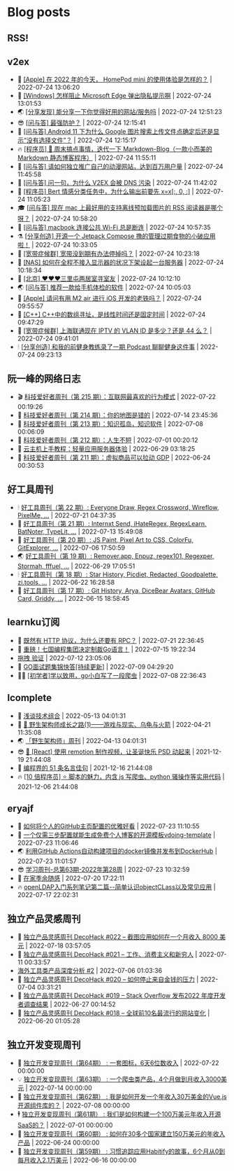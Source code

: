 # Blog posts
## RSS!



## v2ex

<!-- v2ex:START  -->
- 🫶 [[Apple] 在 2022 年的今天， HomePod mini 的使用体验是怎样的？](https://www.v2ex.com/t/868408#reply2) | 2022-07-24 13:06:20 
- 🧰 [[Windows] 怎样阻止 Microsoft Edge 弹出隐私提示啊](https://www.v2ex.com/t/868407#reply0) | 2022-07-24 13:01:53 
- 🌏 [[分享发现] 能分享一下你觉得好用的网站/服务吗](https://www.v2ex.com/t/868405#reply2) | 2022-07-24 12:51:23 
- 😎 [[问与答] 最强防护？](https://www.v2ex.com/t/868404#reply2) | 2022-07-24 12:15:41 
- 💂 [[问与答] Android 11 下为什么 Google 图片搜索上传文件点确定后还是显示“没有选择文件”？](https://www.v2ex.com/t/868403#reply0) | 2022-07-24 12:15:17 
- 🔥 [[程序员] 🍉 周末搞点事情，迭代一下 Markdown-Blog（一款小而美的 Markdown 静态博客程序）](https://www.v2ex.com/t/868401#reply2) | 2022-07-24 11:55:11 
- 🦅 [[问与答] 请如何独立推广自己的动漫网站，达到百万用户量](https://www.v2ex.com/t/868400#reply3) | 2022-07-24 11:45:58 
- 🙉 [[问与答] 问一句，为什么 V2EX 会被 DNS 污染](https://www.v2ex.com/t/868399#reply12) | 2022-07-24 11:42:02 
- 💫 [[程序员] Bert 情感分类任务中，为什么输出前要先 x=x[:, 0, :]](https://www.v2ex.com/t/868398#reply3) | 2022-07-24 11:05:23 
- 🎓 [[问与答] 现在 mac 上最好用的支持离线预加载图片的 RSS 阅读器是哪个呀？](https://www.v2ex.com/t/868397#reply0) | 2022-07-24 10:58:20 
- 🗽 [[问与答] macbook 连接公共 Wi-Fi 总是断连](https://www.v2ex.com/t/868396#reply1) | 2022-07-24 10:57:35 
- ⚗️ [[分享创造] 开源一个 Jetpack Compose 撸的管理过期食物的小破应用啦！](https://www.v2ex.com/t/868392#reply4) | 2022-07-24 10:33:05 
- 🦍 [[宽带症候群] 宽带没到期有办法停掉吗？](https://www.v2ex.com/t/868390#reply6) | 2022-07-24 10:23:18 
- 🤩 [[NAS] 如何在全程不接入显示器的状况下架设起一台服务器](https://www.v2ex.com/t/868389#reply33) | 2022-07-24 10:18:34 
- 🙉 [[北京] ♥♥♥三里屯两居室寻室友](https://www.v2ex.com/t/868388#reply2) | 2022-07-24 10:12:10 
- 🌏 [[问与答] 推荐一款给手机体检的软件](https://www.v2ex.com/t/868387#reply0) | 2022-07-24 10:05:03 
- 🐘 [[Apple] 请问有用 M2 air 进行 iOS 开发的老铁吗？](https://www.v2ex.com/t/868386#reply3) | 2022-07-24 09:55:57 
- 🧰 [[C++] C++中的数组寻址，是线性时间还是固定时间](https://www.v2ex.com/t/868384#reply9) | 2022-07-24 09:47:29 
- 💃 [[宽带症候群] 上海联通现在 IPTV 的 VLAN ID 是多少？还是 44 么？](https://www.v2ex.com/t/868383#reply0) | 2022-07-24 09:41:01 
- 🕯 [[分享创造] 和我的前健身教练录了一期 Podcast 聊聊健身这件事](https://www.v2ex.com/t/868382#reply1) | 2022-07-24 09:23:13 <!-- v2ex:END -->

## 阮一峰的网络日志

<!-- ruanyf:START -->
- 🎬 [科技爱好者周刊（第 215 期）：互联网最喜欢的行为模式](http://www.ruanyifeng.com/blog/2022/07/weekly-issue-215.html) | 2022-07-22 00:19:26 
- 💄 [科技爱好者周刊（第 214 期）：你的地图是错的](http://www.ruanyifeng.com/blog/2022/07/weekly-issue-214.html) | 2022-07-14 23:45:36 
- 🐎 [科技爱好者周刊（第 213 期）：知识孤岛，知识软件](http://www.ruanyifeng.com/blog/2022/07/weekly-issue-213.html) | 2022-07-08 00:06:09 
- 🤔 [科技爱好者周刊（第 212 期）：人生不短](http://www.ruanyifeng.com/blog/2022/07/weekly-issue-212.html) | 2022-07-01 00:20:12 
- 🧠 [云主机上手教程：轻量应用服务器体验](http://www.ruanyifeng.com/blog/2022/06/cloud-server-getting-started-tutorial.html) | 2022-06-29 03:18:25 
- 🎃 [科技爱好者周刊（第 211 期）：虚拟商品可以拉动 GDP](http://www.ruanyifeng.com/blog/2022/06/weekly-issue-211.html) | 2022-06-24 00:30:53 <!-- ruanyf:END -->

## 好工具周刊

<!-- bestxtools:START -->
- 🕯 [好工具周刊（第 22 期）: Everyone Draw, Regex Cross­word, Wireflow, PixelMe, ...](https://discuss-cn.bestxtools.com/d/60/1) | 2022-07-21 04:37:35 
- 🦩 [好工具周刊（第 21 期）: Internxt Send, iHateRegex, RegexLearn, BatNoter, TypeLit, ...](https://discuss-cn.bestxtools.com/d/58/1) | 2022-07-13 15:49:08 
- 🦄 [好工具周刊（第 20 期）: JS Paint, Pixel Art to CSS, ColorFu, GitExplorer, ...](https://discuss-cn.bestxtools.com/d/57/1) | 2022-07-06 17:50:59 
- 🌏 [好工具周刊（第 19 期）: Remover.app, Enpuz, regex101, Regexper, Stormah, fffuel, ...](https://discuss-cn.bestxtools.com/d/56/1) | 2022-06-29 17:05:51 
- 🕯 [好工具周刊（第 18 期）: Star History, Picdiet, Redacted, Goodpalette, zi.tools, ...](https://discuss-cn.bestxtools.com/d/47/1) | 2022-06-22 16:28:58 
- 📝 [好工具周刊（第 17 期）: Git History, Arya, DiceBear Avatars, GitHub Card, Griddy, ...](https://discuss-cn.bestxtools.com/d/43/1) | 2022-06-15 18:58:45 <!-- bestxtools:END -->


## learnku订阅

<!-- learnku:START -->
- 🦅 [既然有 HTTP 协议，为什么还要有 RPC？](https://learnku.com/laravel/t/69972) | 2022-07-21 22:36:45 
- 🦅 [重磅！七国编程集团决定制裁Go语言！](https://learnku.com/articles/69766) | 2022-07-15 19:22:34 
-  [拖拽 验证](https://learnku.com/articles/69652) | 2022-07-12 23:05:06 
- 🌈 [GO面试题集锦快答[持续更新]](https://learnku.com/articles/69250) | 2022-07-09 04:29:20 
- 🧑‍🏫 [[初学者]学以致用，go小白写了一段爬虫](https://learnku.com/go/t/69522) | 2022-07-08 22:36:43 <!-- learnku:END -->



## lcomplete

<!-- lcomplete:START -->
- 🫶 [浅谈技术组合](http://codelc.com/post/essay/%E6%B5%85%E8%B0%88%E6%8A%80%E6%9C%AF%E7%BB%84%E5%90%88/) | 2022-05-13 04:01:31 
- 🧰 [🐒 野生架构师成长之路&lpar;1&rpar;——游戏与现实、乌龟与火箭](http://codelc.com/post/growup/s01/) | 2022-04-21 11:35:08 
- 🌏 [「野生架构师」周刊](http://codelc.com/post/essay/%E9%87%8E%E7%94%9F%E6%9E%B6%E6%9E%84%E5%B8%88%E5%91%A8%E5%88%8A%E4%BB%8B%E7%BB%8D/) | 2022-04-13 04:01:31 
- 😎 [🎄 [React] 使用 remotion 制作视频，让圣诞快乐 PSD 动起来](http://codelc.com/post/dev/js/remotion/) | 2021-12-19 21:44:08 
- 💂 [编程界的 51 条名言佳句](http://codelc.com/post/dev/thinking/quotes/) | 2021-12-16 21:44:08 
- 🔥 [[10 倍程序员] ⭐ 脚本的魅力，内含 js 写爬虫、python 骚操作等实用代码](http://codelc.com/post/dev/10x/script/) | 2021-12-06 21:44:08 <!-- lcomplete:END -->

## eryajf

<!-- eryajf:START -->
- 🫶 [如何将个人的GitHub主页配置的优雅好看](https://wiki.eryajf.net/pages/d195b4/) | 2022-07-23 11:10:55 
- 🧰 [一个仅需三步配置就能生成免费个人博客的开源模板vdoing-template](https://wiki.eryajf.net/pages/48e307/) | 2022-07-23 11:06:46 
- 🌏 [利用GitHub Actions自动构建项目的docker镜像并发布到DockerHub](https://wiki.eryajf.net/pages/5baf0a/) | 2022-07-23 11:01:57 
- 😎 [学习周刊-总第63期-2022年第28周](https://wiki.eryajf.net/pages/d2ea2c/) | 2022-07-23 10:32:59 
- 💂 [在家季余随感](https://wiki.eryajf.net/pages/e36842/) | 2022-07-20 17:22:11 
- 🔥 [openLDAP入门系列笔记第二篇--简单认识objectCLass以及常见应用](https://wiki.eryajf.net/pages/ea10fa/) | 2022-07-17 22:02:31 <!-- eryajf:END -->



## 独立产品灵感周刊

<!-- DecoHack:START -->
- 🦣 [独立产品灵感周刊 DecoHack #022 – 截图应用如何在一个月收入 8000 美元](https://www.decohack.com/Post/774) | 2022-07-18 03:57:05 
- 🤡 [独立产品灵感周刊 DecoHack #021 – 工作、消费主义和新穷人](https://www.decohack.com/Post/753) | 2022-07-11 00:33:57 
-  [海外工具类产品深度分析 #2](https://www.decohack.com/Post/746) | 2022-07-06 01:03:36 
- 🐲 [独立产品灵感周刊 DecoHack #020 – 如何停止来自金钱的压力](https://www.decohack.com/Post/728) | 2022-07-04 03:31:21 
- 🦅 [独立产品灵感周刊 DecoHack #019 – Stack Overflow 发布2022 年度开发者调查结果](https://www.decohack.com/Post/699) | 2022-06-27 00:14:52 
- 🧰 [独立产品灵感周刊 DecoHack #018 – 全球前10名最流行的网站变化](https://www.decohack.com/Post/680) | 2022-06-20 01:05:28 <!-- DecoHack:END -->

## 独立开发变现周刊

<!-- easyindie:START -->
- 💂 [独立开发变现周刊（第64期） : 一套图标，6天6位数收入](https://www.ezindie.com/weekly/issue-64) | 2022-07-22 00:00:00 
- 💡 [独立开发变现周刊（第63期） : 一个爬虫类产品，4个月做到月收入3000美元](https://www.ezindie.com/weekly/issue-63) | 2022-07-14 00:00:00 
- 🌋 [独立开发变现周刊（第62期） : 我是如何开发一个年收入30万美金的Vue.js开源组件库的？](https://www.ezindie.com/weekly/issue-62) | 2022-07-08 00:00:00 
- 🕴 [独立开发变现周刊（第61期） : 我们是如何构建一个100万美元年收入开源SaaS的？](https://www.ezindie.com/weekly/issue-61) | 2022-07-01 00:00:00 
- 🎊 [独立开发变现周刊（第60期） : 如何在30多个国家建立150万美元的年收入产品](https://www.ezindie.com/weekly/issue-60) | 2022-06-24 00:00:00 
- 🤔 [独立开发变现周刊（第59期） : 习惯追踪应用Habitify的故事，6个月从0到每月收入2.1万美元](https://www.ezindie.com/weekly/issue-59) | 2022-06-16 00:00:00 <!-- easyindie:END -->



